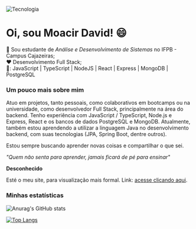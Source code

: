 ![Tecnologia](https://4.bp.blogspot.com/-lQHsOIdhkBo/XE-TGxGd-5I/AAAAAAAAm_o/OCcggFbyu9E80Gone5bnqzMWwco2VclowCLcBGAs/s640/cidade-da-internet-em-Wifi-Ralph.gif)
# Oi, sou Moacir David! :smile: 
:book: Sou estudante de *Análise e Desenvolvimento de Sistemas* no IFPB - Campus Cajazeiras; <br>
:heart: Desenvolvimento Full Stack; <br>
🔧: JavaScript | TypeScript | NodeJS | React | Express | MongoDB | PostgreSQL

### Um pouco mais sobre mim

Atuo em projetos, tanto pessoais, como colaborativos em bootcamps ou na universidade, como desenvolvedor Full Stack, principalmente na área do backend. Tenho experiência com JavaScript / TypeScript, Node.js e Express, React e os bancos de dados PostgreSQL e MongoDB. Atualmente, também estou aprendendo a utilizar a linguagem Java no desenvolvimento backend, com suas tecnologias (JPA, Spring Boot, dentre outros). 

Estou sempre buscando aprender novas coisas e compartilhar o que sei.

_"Quem não senta para aprender, jamais ficará de pé para ensinar"_

**Desconhecido**


Esté o meu site, para visualização mais formal. 
Link: <a href="https://moacirdavidag.github.io/">acesse clicando aqui</a>.

### Minhas estatísticas

![Anurag's GitHub stats](https://github-readme-stats.vercel.app/api?username=moacirdavidag&show_icons=true&theme=dracula) 

[![Top Langs](https://github-readme-stats.vercel.app/api/top-langs/?username=moacirdavidag)](https://github.com/anuraghazra/github-readme-stats)
